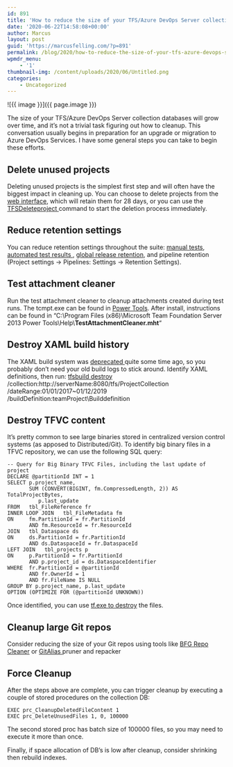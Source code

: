 ```yaml
---
id: 891
title: 'How to reduce the size of your TFS/Azure DevOps Server collection databases'
date: '2020-06-22T14:58:08+00:00'
author: Marcus
layout: post
guid: 'https://marcusfelling.com/?p=891'
permalink: /blog/2020/how-to-reduce-the-size-of-your-tfs-azure-devops-server-collection-databases/
wpmdr_menu:
    - '1'
thumbnail-img: /content/uploads/2020/06/Untitled.png
categories:
    - Uncategorized
---
```

![{{ image }}]({{ page.image }})



The size of your TFS/Azure DevOps Server collection databases will grow over time, and it’s not a trivial task figuring out how to cleanup. This conversation usually begins in preparation for an upgrade or migration to Azure DevOps Services. I have some general steps you can take to begin these efforts.

## Delete unused projects

Deleting unused projects is the simplest first step and will often have the biggest impact in cleaning up. You can choose to delete projects from the [web interface](https://docs.microsoft.com/en-us/azure/devops/organizations/projects/delete-project?view=azure-devops-2019&tabs=browser%2Cazure-devops-cli), which will retain them for 28 days, or you can use the [TFSDeleteproject ](https://docs.microsoft.com/en-us/azure/devops/server/command-line/tfsdeleteproject-cmd?view=azure-devops-2019#prerequisites)command to start the deletion process immediately.

## Reduce retention settings

You can reduce retention settings throughout the suite: [manual tests](https://docs.microsoft.com/en-us/azure/devops/test/how-long-to-keep-test-results?view=azure-devops#manual-test-results), [automated test results ](https://docs.microsoft.com/en-us/azure/devops/test/how-long-to-keep-test-results?view=azure-devops#automated-test-results), [global release retention](https://docs.microsoft.com/en-us/azure/devops/pipelines/policies/retention?view=azure-devops&tabs=classic#global-release-retention-policy), and pipeline retention (Project settings -> Pipelines: Settings -> Retention Settings).

## Test attachment cleaner

Run the test attachment cleaner to cleanup attachments created during test runs. The tcmpt.exe can be found in [Power Tools](https://marketplace.visualstudio.com/items?itemName=TFSPowerToolsTeam.MicrosoftVisualStudioTeamFoundationServer2013Power). After install, instructions can be found in “C:\\Program Files (x86)\\Microsoft Team Foundation Server 2013 Power Tools\\Help\\**TestAttachmentCleaner.mht**“

## Destroy XAML build history

The XAML build system was [deprecated ](https://devblogs.microsoft.com/bharry/evolving-tfsteam-services-build-automation-capabilities/)quite some time ago, so you probably don’t need your old build logs to stick around. Identify XAML definitions, then run: [tfsbuild destroy](https://docs.microsoft.com/en-us/previous-versions/visualstudio/visual-studio-2010/ee794689%28v%3dvs.100%29) /collection:http://serverName:8080/tfs/ProjectCollection /dateRange:01/01/2017~01/12/2019 /buildDefinition:teamProject\\Builddefinition

## Destroy TFVC content

It’s pretty common to see large binaries stored in centralized version control systems (as apposed to Distributed/Git). To identify big binary files in a TFVC repository, we can use the following SQL query:

```
-- Query for Big Binary TFVC Files, including the last update of project
DECLARE @partitionId INT = 1 
SELECT p.project_name, 
       SUM (CONVERT(BIGINT, fm.CompressedLength, 2)) AS TotalProjectBytes,
          p.last_update
FROM   tbl_FileReference fr 
INNER LOOP JOIN   tbl_FileMetadata fm 
ON     fm.PartitionId = fr.PartitionId 
       AND fm.ResourceId = fr.ResourceId 
JOIN   tbl_Dataspace ds 
ON     ds.PartitionId = fr.PartitionId 
       AND ds.DataspaceId = fr.DataspaceId 
LEFT JOIN   tbl_projects p 
ON     p.PartitionId = fr.PartitionId 
       AND p.project_id = ds.DataspaceIdentifier 
WHERE  fr.PartitionId = @partitionId 
       AND fr.OwnerId = 1 
       AND fr.FileName IS NULL
GROUP BY p.project_name, p.last_update
OPTION (OPTIMIZE FOR (@partitionId UNKNOWN))
```

Once identified, you can use [tf.exe to destroy](https://docs.microsoft.com/en-us/azure/devops/repos/tfvc/destroy-command-team-foundation-version-control?view=azure-devops) the files.

## Cleanup large Git repos

Consider reducing the size of your Git repos using tools like [BFG Repo Cleaner](https://rtyley.github.io/bfg-repo-cleaner/) or [GitAlias ](https://github.com/GitAlias/gitalias)pruner and repacker

## Force Cleanup

After the steps above are complete, you can trigger cleanup by executing a couple of stored procedures on the collection DB:

```
EXEC prc_CleanupDeletedFileContent 1
EXEC prc_DeleteUnusedFiles 1, 0, 100000
```

The second stored proc has batch size of 100000 files, so you may need to execute it more than once.

Finally, if space allocation of DB’s is low after cleanup, consider shrinking then rebuild indexes.